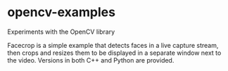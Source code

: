 # opencv-examples
Experiments with the OpenCV library

Facecrop is a simple example that detects faces in a live capture stream, then crops and resizes them to be displayed in a separate window next to the video. Versions in both C++ and Python are provided.